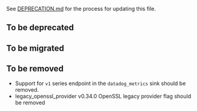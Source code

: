 See [DEPRECATION.md](docs/DEPRECATION.md#process) for the process for updating this file.

## To be deprecated

## To be migrated

## To be removed

* Support for `v1` series endpoint in the `datadog_metrics` sink should be removed.
* legacy_openssl_provider v0.34.0 OpenSSL legacy provider flag should be removed
